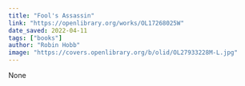 ```yaml
---
title: "Fool's Assassin"
link: "https://openlibrary.org/works/OL17268025W"
date_saved: 2022-04-11
tags: ["books"]
author: "Robin Hobb"
image: "https://covers.openlibrary.org/b/olid/OL27933228M-L.jpg"
---
```


None
